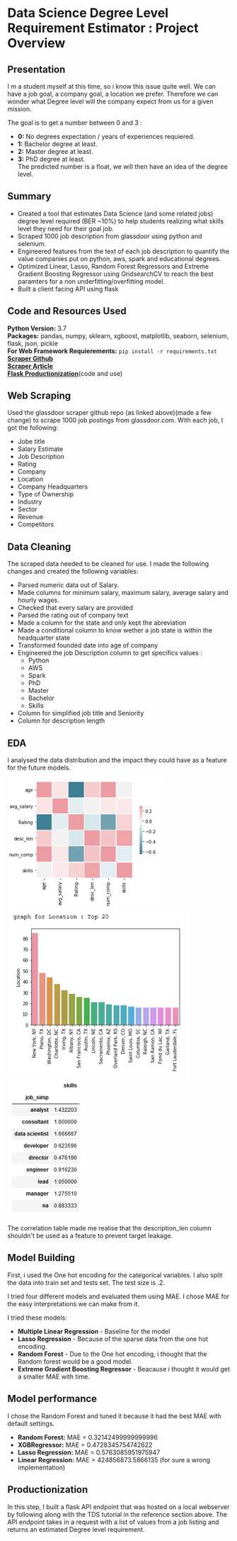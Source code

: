 # Data Science Degree Level Requirement Estimator : Project Overview

## Presentation

I m a student myself at this time, so i know this issue quite well. We can have a job goal, a company goal, a location we prefer. Therefore we can wonder what Degree level will the company expect from us for a given mission.

The goal is to get a number between 0 and 3 :
* **0:** No degrees expectation / years of experiences requiered.
* **1:** Bachelor degree at least.
* **2:** Master degree at least.
* **3:** PhD degree at least.\
The predicted number is a float, we will then have an idea of the degree level.

## Summary

* Created a tool that estimates Data Science (and some related jobs) degree level required (BER ~10%) to help students realizing what skills level they need for their goal job.
* Scraped 1000 job description from glassdoor using python and selenium.
* Engineered features from the text of each job description to quantify the value companies put on python, aws, spark and educational degrees.
* Optimized Linear, Lasso, Random Forest Regressors and Extreme Gradient Boosting Regressor using GridsearchCV to reach the best paramters for a non underfitting/overfitting model.
* Built a client facing API using flask

## Code and Resources Used

**Python Version:** 3.7\
**Packages:** pandas, numpy, sklearn, xgboost, matplotlib, seaborn, selenium, flask, json, pickle\
**For Web Framework Requierements:** `pip install -r requirements.txt`\
[**Scraper Github**](https://github.com/arapfaik/scraping-glassdoor-selenium)\
[**Scraper Article**](https://towardsdatascience.com/selenium-tutorial-scraping-glassdoor-com-in-10-minutes-3d0915c6d905)\
[**Flask Productionization**](https://towardsdatascience.com/productionize-a-machine-learning-model-with-flask-and-heroku-8201260503d2)(code and use)

## Web Scraping

Used the glassdoor scraper github repo (as linked above)(made a few change) to scrape 1000 job postings from glassdoor.com. With each job, I got the following:

* Jobe title
* Salary Estimate
* Job Description
* Rating
* Company
* Location
* Company Headquarters
* Type of Ownership
* Industry
* Sector
* Revenue
* Competitors

## Data Cleaning

The scraped data needed to be cleaned for use. I made the following changes and created the following variables:

* Parsed numeric data out of Salary.
* Made columns for minimum salary, maximum salary, average salary and hourly wages.
* Checked that every salary are provided
* Parsed the rating out of company text
* Made a column for the state and only kept the abreviation
* Made a conditional column to know wether a job state is within the headquarter state
* Transformed founded date into age of company
* Engineered the job Description column to get specifics values :
  * Python
  * AWS
  * Spark
  * PhD
  * Master
  * Bachelor
  * Skills
* Column for simplified job title and Seniority
* Column for description length

## EDA
I analysed the data distribution and the impact they could have as a feature for the future models.

![Correlation Heatmap](https://github.com/CaruzzoC/ds_skills_proj/blob/master/img/correlation_heatmap.PNG)
![top 20 State](https://github.com/CaruzzoC/ds_skills_proj/blob/master/img/top20_state.PNG)
![pivot table Job/Skills](https://github.com/CaruzzoC/ds_skills_proj/blob/master/img/pivot_table_job_skills.PNG)

The correlation table made me realise that the description_len column shouldn't be used as a feature to prevent target leakage.

## Model Building

First, i used the One hot encoding for the categorical variables. I also split the data into train set and tests set. The test size is .2.

I tried four different models and evaluated them using MAE. I chose MAE for the easy interpretations we can make from it.

I tried these models:

* **Multiple Linear Regression** - Baseline for the model
* **Lasso Regression** - Because of the sparse data from the one hot encoding.
* **Random Forest** - Due to the One hot encoding, i thought that the Random forest would be a good model.
* **Extreme Gradient Boosting Regressor** - Beacause i thought it would get a smaller MAE with time.

## Model performance

I chose the Random Forest and tuned it because it had the best MAE with default settings.

* **Random Forest:** MAE = 0.32142499999999996
* **XGBRegressor:** MAE = 0.4728345754742622
* **Lasso Regression:** MAE = 0.5763085951975947
* **Linear Regression:** MAE = 424856873.5866135 (for sure a wrong implementation)

## Productionization

In this step, I built a flask API endpoint that was hosted on a local webserver by following along with the TDS tutorial in the reference section above. The API endpoint takes in a request with a list of values from a job listing and returns an estimated Degree level requirement.
